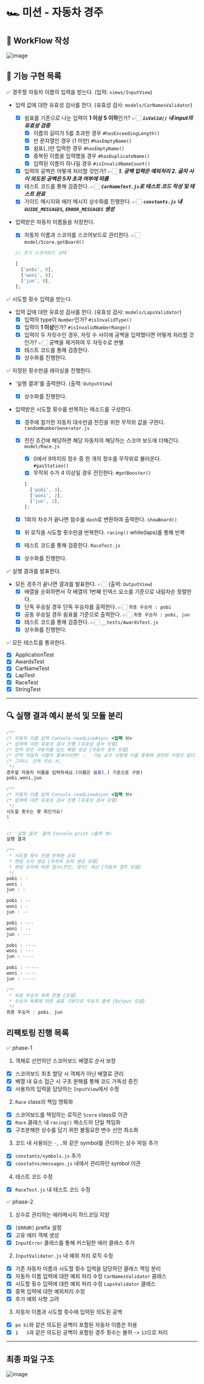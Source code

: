 # 🏎️ 미션 - 자동차 경주

## 🎨 WorkFlow 작성

![image](https://github.com/livable-final/client/assets/83483378/4b8c2989-dab4-4847-a50c-536c223f5bad)

## 🚀 기능 구현 목록

✅ 경주할 자동차 이름의 입력을 받는다. (입력: `views/InputView`)

- 입력 값에 대한 유효성 검사를 한다. (유효성 검사: `models/CarNamesValidator`)

  - [x] 쉼표를 기준으로 나눈 입력이 **1 이상 5 이하**인가? 👉🏻 **_`isValid()` 내 input의 유효성 검증_**
    - [x] 이름의 길이가 5를 초과한 경우 `#hasExceedingLength()`
    - [x] 빈 문자열인 경우 (1 미만) `#hasEmptyName()`
    - [x] 쉼표(`,`)만 입력한 경우 `#hasEmptyName()`
    - [x] 중복된 이름을 입력했을 경우 `#hasDuplicateName()`
    - [x] 입력된 이름이 하나일 경우 `#isInvalidNameCount()`
  - [x] 입력의 공백은 어떻게 처리할 것인가? 👉🏻 **_1. 공백 입력은 예외처리 2. 글자 사이 의도된 공백은 5자 초과 여부에 따름_**
  - [x] 테스트 코드를 통해 검증한다. 👉🏻 **_`CarNameTest.js`로 테스트 코드 작성 및 테스트 완료_**
  - [x] 가이드 메시지와 에러 메시지 상수화를 진행한다. 👉🏻 **_`constants.js` 내 `GUIDE_MESSAGES`, `ERROR_MESSAGES` 생성_**

- 입력받은 자동차 이름들을 저장한다.

  - [x] 자동차 이름과 스코어를 스코어보드로 관리한다. 👉🏻 `model/Score.getBoard()`

  ```javascript
  // 초기 스코어보드 상태

  [
    ['pobi', 0],
    ['woni', 0],
    ['jun', 0],
  ];
  ```

✅ 시도할 횟수 입력을 받는다.

- 입력 값에 대한 유효성 검사를 한다. (유효성 검사: `models/LapsValidator`)
  - [x] 입력의 type이 `Number`인가? `#isInvalidType()`
  - [x] 입력이 **1 이상**인가? `#isInvalidNumberRange()`
  - [x] 입력이 두 자릿수인 경우, 자릿 수 사이에 공백을 입력했다면 어떻게 처리할 것인가? 👉🏻 공백을 제거하여 두 자릿수로 판별
  - [x] 테스트 코드를 통해 검증한다.
  - [x] 상수화를 진행한다.

✅ 지정된 횟수만큼 레이싱을 진행한다.

- '실행 결과'를 출력한다. (출력: `OutputView`)

  - [x] 상수화를 진행한다.

- 입력받은 시도할 횟수를 반복하는 메소드를 구성한다.

  - [x] 경주에 참가한 자동차 대수만큼 전진을 위한 무작위 값을 구한다. `randomNumberGenerator.js`
  - [x] 전진 조건에 해당하면 해당 자동차의 해당하는 스코어 보드에 더해간다. `model/Race.js`

    - [x] 0에서 9까지의 정수 중 한 개의 정수를 무작위로 불러온다. `#gasStation()`
    - [x] 무작위 수가 4 이상일 경우 전진한다. `#getBooster()`

    ```javascript
    [
      ['pobi', 3],
      ['woni', 2],
      ['jun', 1],
    ];
    ```

  - [x] 1회의 차수가 끝나면 점수를 `dash`로 변환하여 출력한다. `showBoard()`
  - [x] 위 로직을 시도할 횟수만큼 반복한다. `racing()` while(laps)를 통해 반복
  - [x] 테스트 코드를 통해 검증한다. `RaceTest.js`
  - [x] 상수화를 진행한다.

✅ 실행 결과를 발표한다.

- 모든 경주가 끝나면 결과를 발표한다. 👉🏻 (출력: `OutputView`)
  - [x] 배열을 순회하면서 각 배열의 1번째 인덱스 요소를 기준으로 내림차순 정렬한다.
  - [x] 단독 우승일 경우 단독 우승자를 출력한다. 👉🏻 `최종 우승자 : pobi`
  - [x] 공동 우승일 경우 쉼표를 기준으로 출력한다. 👉🏻 `최종 우승자 : pobi, jun`
  - [x] 테스트 코드를 통해 검증한다. 👉🏻 `__tests/AwardsTest.js`
  - [x] 상수화를 진행한다.

✅ 모든 테스트를 통과한다.

- [x] ApplicationTest
- [x] AwardsTest
- [x] CarNameTest
- [x] LapTest
- [x] RaceTest
- [x] StringTest

---

## 🔍 실행 결과 예시 분석 및 모듈 분리

```javascript
/**
/* 자동차 이름 입력 Console.readLineAsync <입력 뷰>
/* 입력에 대한 유효성 검사 진행 [유효성 검사 모델]
/* 입력 받은 자동차를 담는 배열 생성 {자동차 경주 모델}
/* 만약 자동차 이름이 중복이라면? 👉🏻 기능 요구 사항에 이름 중복에 관련한 사항은 없다.
/* 그러나, 단독 우승 시,
 */
경주할 자동차 이름을 입력하세요.(이름은 쉼표(,) 기준으로 구분)
pobi,woni,jun

/**
/* 자동차 이름 입력 Console.readLineAsync <입력 뷰>
/* 입력에 대한 유효성 검사 진행 [유효성 검사 모델]
 */
시도할 횟수는 몇 회인가요?
5


// '실행 결과' 출력 Console.print <출력 뷰>
실행 결과

/**
 * 시도할 횟수 만큼 반복분 순회
 * 랜덤 숫자 생성 [무작위 숫자 생성 모델]
 * 랜덤 숫자에 따른 점수(전진, 정지) 계산 {자동차 경주 모델}
 */
pobi : -
woni :
jun : -

pobi : --
woni : -
jun : --

pobi : ---
woni : --
jun : ---

pobi : ----
woni : ---
jun : ----

pobi : -----
woni : ----
jun : -----

/**
 * 최종 우승자 목록 판별 {모델}
 * 우승자 목록에 따른 쉼표 구분으로 우승자 출력 {Output 모델}
 */
최종 우승자 : pobi, jun
```

## 리팩토링 진행 목록

✅ phase-1

1. 객체로 선언하던 스코어보드 배열로 순서 보장

- [x] 스코어보드 최초 할당 시 객체가 아닌 배열로 관리
- [x] 배열 내 요소 접근 시 구조 분해를 통해 코드 가독성 증진
- [x] 사용자의 입력을 담당하는 `InputView`에서 수정

2. `Race` class의 책임 명확화

- [x] 스코어보드를 책임하는 로직은 `Score` class로 이관
- [x] `Race` 클래스 내 `racing()` 메소드의 단일 책임화
- [x] 구조분해한 상수를 담기 위한 불필요한 변수 선언 최소화

3. 코드 내 사용되는 `-`, `,`와 같은 symbol를 관리하는 상수 파일 추가

- [x] `constants/symbols.js` 추가
- [x] `constatns/messages.js` 내에서 관리하던 symbol 이관

4. 테스트 코드 수정

- [x] `RaceTest.js` 내 테스트 코드 수정

✅ phase-2

1. 상수로 관리하는 에러메시지 하드코딩 지양

- [x] `[ERROR]` prefix 설정
- [x] 고유 에러 객체 생성
- [x] `InputError` 클래스를 통해 커스텀한 에러 클래스 추가

2. `InputValidator.js` 내 예외 처리 로직 수정

- [x] 기존 자동차 이름과 시도할 횟수 입력을 담당하던 클래스 책임 분리
- [x] 자동차 이름 입력에 대한 예외 처리 수정 `CarNamesValidator` 클래스
- [x] 시도할 횟수 입력에 대한 예외 처리 수정 `LapsValidator` 클래스
- [x] 중복 입력에 대한 예외처리 수정
- [x] 추가 예외 사항 고려

3. 자동차 이름과 시도할 횟수에 입력된 의도된 공백

- [x] `po bi`와 같은 의도된 공백이 포함된 자동차 이름은 허용
- [x] `1   3`과 같은 의도된 공백이 포함된 경주 횟수는 불허 -> `13`으로 처리

---

## 최종 파일 구조

![image](https://github.com/FastSubTeam/front/assets/83483378/4c56b064-7506-48be-9d97-6f455f41e98e)
